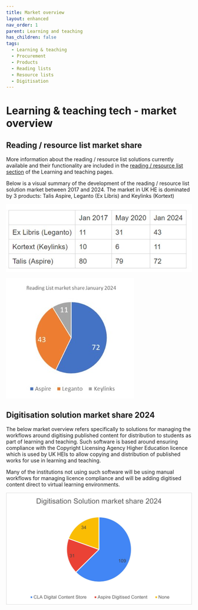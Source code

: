 ```yaml
---
title: Market overview
layout: enhanced
nav_order: 1
parent: Learning and teaching
has_children: false
tags:
  - Learning & teaching
  - Procurement
  - Products
  - Reading lists
  - Resource lists
  - Digitisation
---
```


# Learning & teaching tech - market overview

## Reading / resource list market share

More information about the reading / resource list solutions currently available and their functionality are included in the [reading / resource list section](/learning-and-teaching/) of the Learning and teaching pages.

Below is a visual summary of the development of the reading / resource list solution market between 2017 and 2024. The market in UK HE is dominated by 3 products: Talis Aspire, Leganto (Ex Libris) and Keylinks (Kortext)

![Reading list market share 2017 - 2024](/assets/images/reading-list-marketshare-table.jpg 'Reading list market share table')

![Reading list market share 2024](/assets/images/reading-list-market-share-pie-chart.jpg 'Reading list market share 2024')

## Digitisation solution market share 2024

The below market overview refers specifically to solutions for managing the workflows around digitising published content for distribution to students as part of learning and teaching. Such software is based around ensuring compliance with the Copyright Licensing Agency Higher Education licence which is used by UK HEIs to allow copying and distribution of published works for use in learning and teaching.

Many of the institutions not using such software will be using manual workflows for managing licence compliance and will be adding digitised content direct to virtual learning environments.

![Digitisation market share 2024](/assets/images/digitisation-market-share-pie-chart.jpg 'Digitisation market share 2024')

